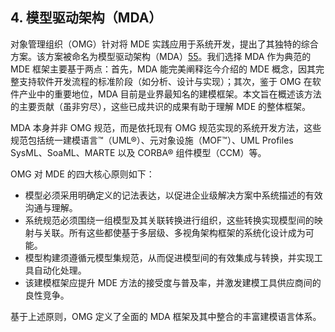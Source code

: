 ## 4. 模型驱动架构（MDA）

对象管理组织（OMG）针对将 MDE 实践应用于系统开发，提出了其独特的综合方案。该方案被命名为模型驱动架构（MDA）[55](../bibliography.md#55)。我们选择 MDA 作为典范的 MDE 框架主要基于两点：首先，MDA 能完美阐释迄今介绍的 MDE 概念，因其完整支持软件开发流程的标准阶段（如分析、设计与实现）；其次，鉴于 OMG 在软件产业中的重要地位，MDA 目前是业界最知名的建模框架。本文旨在概述该方法的主要贡献（虽非穷尽），这些已成共识的成果有助于理解 MDE 的整体框架。

MDA 本身并非 OMG 规范，而是依托现有 OMG 规范实现的系统开发方法，这些规范包括统一建模语言™（UML®）、元对象设施（MOF™）、UML Profiles SysML、SoaML、MARTE 以及 CORBA® 组件模型（CCM）等。

OMG 对 MDE 的四大核心原则如下：

- 模型必须采用明确定义的记法表达，以促进企业级解决方案中系统描述的有效沟通与理解。
- 系统规范必须围绕一组模型及其关联转换进行组织，这些转换实现模型间的映射与关联。所有这些都使基于多层级、多视角架构框架的系统化设计成为可能。
- 模型构建须遵循元模型集规范，从而促进模型间的有效集成与转换，并实现工具自动化处理。
- 该建模框架应提升 MDE 方法的接受度与普及率，并激发建模工具供应商间的良性竞争。

基于上述原则，OMG 定义了全面的 MDA 框架及其中整合的丰富建模语言体系。
